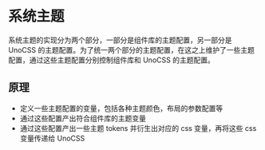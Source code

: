 # 系统主题

系统主题的实现分为两个部分，一部分是组件库的主题配置，另一部分是 UnoCSS 的主题配置。为了统一两个部分的主题配置，在这之上维护了一些主题配置，通过这些主题配置分别控制组件库和 UnoCSS 的主题配置。

## 原理

- 定义一些主题配置的变量，包括各种主题颜色，布局的参数配置等
- 通过这些配置产出符合组件库的主题变量
- 通过这些配置产出一些主题 tokens 并衍生出对应的 css 变量，再将这些 css 变量传递给 UnoCSS
